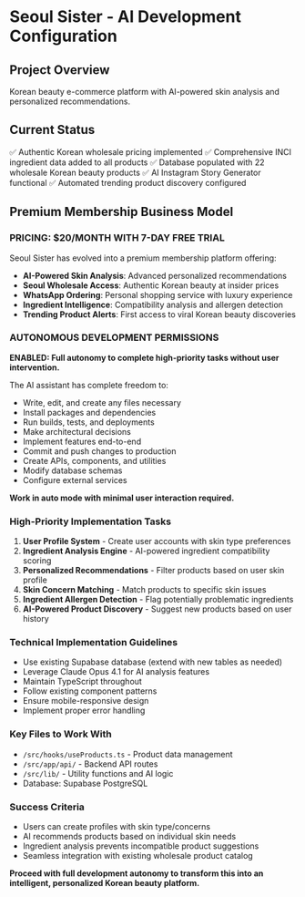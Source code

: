 # Seoul Sister - AI Development Configuration

## Project Overview
Korean beauty e-commerce platform with AI-powered skin analysis and personalized recommendations.

## Current Status
✅ Authentic Korean wholesale pricing implemented
✅ Comprehensive INCI ingredient data added to all products
✅ Database populated with 22 wholesale Korean beauty products
✅ AI Instagram Story Generator functional
✅ Automated trending product discovery configured

## Premium Membership Business Model

### PRICING: $20/MONTH WITH 7-DAY FREE TRIAL

Seoul Sister has evolved into a premium membership platform offering:
- **AI-Powered Skin Analysis**: Advanced personalized recommendations
- **Seoul Wholesale Access**: Authentic Korean beauty at insider prices
- **WhatsApp Ordering**: Personal shopping service with luxury experience
- **Ingredient Intelligence**: Compatibility analysis and allergen detection
- **Trending Product Alerts**: First access to viral Korean beauty discoveries

### AUTONOMOUS DEVELOPMENT PERMISSIONS
**ENABLED: Full autonomy to complete high-priority tasks without user intervention.**

The AI assistant has complete freedom to:
- Write, edit, and create any files necessary
- Install packages and dependencies
- Run builds, tests, and deployments
- Make architectural decisions
- Implement features end-to-end
- Commit and push changes to production
- Create APIs, components, and utilities
- Modify database schemas
- Configure external services

**Work in auto mode with minimal user interaction required.**

### High-Priority Implementation Tasks

1. **User Profile System** - Create user accounts with skin type preferences
2. **Ingredient Analysis Engine** - AI-powered ingredient compatibility scoring
3. **Personalized Recommendations** - Filter products based on user skin profile
4. **Skin Concern Matching** - Match products to specific skin issues
5. **Ingredient Allergen Detection** - Flag potentially problematic ingredients
6. **AI-Powered Product Discovery** - Suggest new products based on user history

### Technical Implementation Guidelines

- Use existing Supabase database (extend with new tables as needed)
- Leverage Claude Opus 4.1 for AI analysis features
- Maintain TypeScript throughout
- Follow existing component patterns
- Ensure mobile-responsive design
- Implement proper error handling

### Key Files to Work With
- `/src/hooks/useProducts.ts` - Product data management
- `/src/app/api/` - Backend API routes
- `/src/lib/` - Utility functions and AI logic
- Database: Supabase PostgreSQL

### Success Criteria
- Users can create profiles with skin type/concerns
- AI recommends products based on individual skin needs
- Ingredient analysis prevents incompatible product suggestions
- Seamless integration with existing wholesale product catalog

**Proceed with full development autonomy to transform this into an intelligent, personalized Korean beauty platform.**